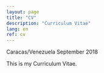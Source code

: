 ```yaml
---
layout: page
title: "CV"
description: "Curriculum Vitae"
lang: en
ref: cv
---
```

Caracas/Venezuela
September 2018

This is my Curriculum Vitae.

